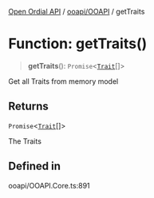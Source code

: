 [Open Ordial API](../../../README.md) / [ooapi/OOAPI](../README.md) / getTraits

# Function: getTraits()

> **getTraits**(): `Promise`\<[`Trait`](../classes/Trait.md)[]\>

Get all Traits from memory model

## Returns

`Promise`\<[`Trait`](../classes/Trait.md)[]\>

The Traits

## Defined in

ooapi/OOAPI.Core.ts:891
